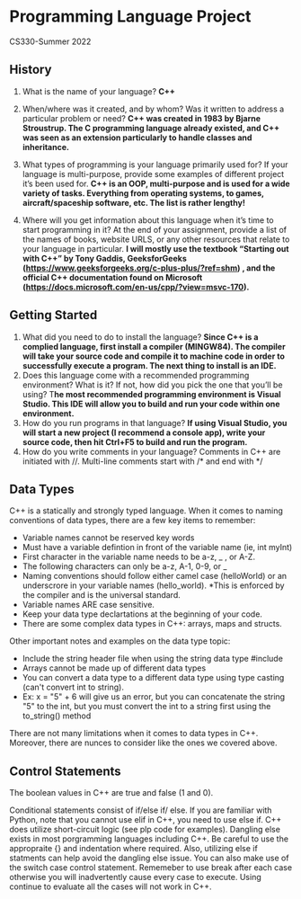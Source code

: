 # Programming Language Project
CS330-Summer 2022

## History
1)	What is the name of your language? **C++**

2)	When/where was it created, and by whom? Was it written to address a particular problem or need? **C++ was created in 1983 by Bjarne Stroustrup. The C programming language already existed, and C++ was seen as an extension particularly to handle classes and inheritance.** 

3)	What types of programming is your language primarily used for? If your language is multi-purpose, provide some examples of different project it’s been used for. **C++ is an OOP, multi-purpose and is used for a wide variety of tasks. Everything from operating systems, to games, aircraft/spaceship software, etc. The list is rather lengthy!** 

4)	Where will you get information about this language when it’s time to start programming in it? At the end of your assignment, provide a list of the names of books, website URLS, or any other resources that relate to your language in particular.  **I will mostly use the textbook “Starting out with C++” by Tony Gaddis, GeeksforGeeks (https://www.geeksforgeeks.org/c-plus-plus/?ref=shm) , and the official C++ documentation found on Microsoft (https://docs.microsoft.com/en-us/cpp/?view=msvc-170).**
 
## Getting Started
1)	What did you need to do to install the language? **Since C++ is a complied language, first install a compiler (MINGW84). The compiler will take your source code and compile it to machine code in order to successfully execute a program. The next thing to install is an IDE.**
2)	Does this language come with a recommended programming environment? What is it? If not, how did you pick the one that you’ll be using? T**he most recommended programming environment is Visual Studio. This IDE will allow you to build and run your code within one environment.**
3)	How do you run programs in that language? **If using Visual Studio, you will start a new project (I recommend a console app), write your source code, then hit Ctrl+F5 to build and run the program.**
4)	How do you write comments in your language? Comments in C++ are initiated with //. Multi-line comments start with /* and end with */ 

## Data Types
C++ is a statically and strongly typed language.
When it comes to naming conventions of data types, there are a few key items to remember:
 - Variable names cannot be reserved key words
 - Must have a variable defintion in front of the variable name (ie, int myInt)
 - First character in the variable name needs to be a-z, _ , or A-Z.
 - The following characters can only be a-z, A-1, 0-9, or _
 - Naming conventions should follow either camel case (helloWorld) or an underscrore in your variable names (hello_world).
 *This is enforced by the compiler and is the universal standard.
 - Variable names ARE case sensitive.
 - Keep your data type declartations at the beginning of your code.
 - There are some complex data types in C++: arrays, maps and structs.

Other important notes and examples on the data type topic:
 - Include the string header file when using the string data type #include <string>
 - Arrays cannot be made up of different data types
 - You can convert a data type to a different data type using type casting (can't convert int to string).
 - Ex: x = "5" + 6 will give us an error, but you can concatenate the string "5" to the int, but you must convert the int to a string first using the to_string() method

There are not many limitations when it comes to data types in C++. Moreover, there are nunces to consider like the ones we covered above. 

## Control Statements
The boolean values in C++ are true and false (1 and 0). 

Conditional statements consist of if/else if/ else. If you are familiar with Python, note that you cannot use elif in C++, you need to use else if. 
C++ does utilize short-circuit logic (see plp code for examples). 
Dangling else exists in most porgramming languages including C++. Be careful to use the appropraite {} and indentation where required. Also, utilizing else if statments can help avoid the dangling else issue.
You can also make use of the switch case control statement. Rememeber to use break after each case otherwise you will inadvertently cause every case to execute. Using continue to evaluate all the cases will not work in C++. 